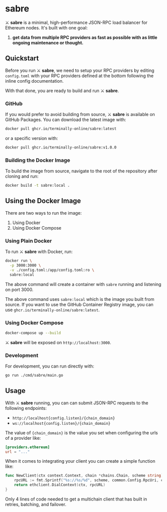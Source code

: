 # sabre

⚔️ **sabre** is a minimal, high-performance JSON-RPC load balancer for Ethereum nodes. It's built with one goal:

1. **get data from multiple RPC providers as fast as possible with as little ongoing maintenance or thought.**

## Quickstart

Before you run ⚔️ **sabre**, we need to setup your RPC providers by editing `config.toml` with your RPC providers defined at the bottom following the inline config documentation.

With that done, you are ready to build and run ⚔️ **sabre**.

### GitHub

If you would prefer to avoid building from source, ⚔️ **sabre** is available on GitHub Packages. You can download the latest image with:

```bash
docker pull ghcr.io/terminally-online/sabre:latest
```

or a specific version with:

```bash
docker pull ghcr.io/terminally-online/sabre:v1.0.0
```

### Building the Docker Image

To build the image from source, navigate to the root of the repository after cloning and run:

```bash
docker build -t sabre:local .
```

## Using the Docker Image

There are two ways to run the image:

1. Using Docker
2. Using Docker Compose

### Using Plain Docker

To run ⚔️ **sabre** with Docker, run:

```bash
docker run \
  -p 3000:3000 \
  -v ./config.toml:/app/config.toml:ro \
  sabre:local
```

The above command will create a container with `sabre` running and listening on port 3000.

The above command uses `sabre:local` which is the image you built from source. If you want to use the GitHub Container Registry image, you can use `ghcr.io/terminally-online/sabre:latest`.

### Using Docker Compose

```bash
docker-compose up --build
```

⚔️ **sabre** will be exposed on `http://localhost:3000`.

### Development

For development, you can run directly with:

```bash
go run ./cmd/sabre/main.go
```

## Usage

With ⚔️ **sabre** running, you can can submit JSON-RPC requests to the following endpoints:

- `http://localhost{config.listen}/{chain_domain}`
- `ws://localhost{config.listen}/{chain_domain}`

The value of `{chain_domain}` is the value you set when configuring the urls of a provider like:

```toml
[providers.ethereum]
url = "..."
```

When it comes to integrating your client you can create a simple function like:

```go
func NewClient(ctx context.Context, chain *chains.Chain, scheme string) (*Client, error) {
	rpcURL := fmt.Sprintf("%s://%s/%d", scheme, common.Config.RpcUri, chain.Node.NetworkId)
	return ethclient.DialContext(ctx, rpcURL)
}
```

Only 4 lines of code needed to get a multichain client that has built in retries, batching, and failover.
